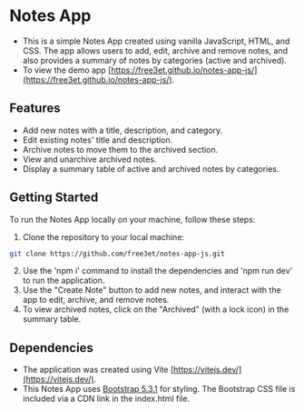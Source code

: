 # Notes App

- This is a simple Notes App created using vanilla JavaScript, HTML, and CSS. The app allows users to add, edit, archive and remove notes, and also provides a summary of notes by categories (active and archived).
- To view the demo app [https://free3et.github.io/notes-app-js/](https://free3et.github.io/notes-app-js/).

## Features

- Add new notes with a title, description, and category.
- Edit existing notes' title and description.
- Archive notes to move them to the archived section.
- View and unarchive archived notes.
- Display a summary table of active and archived notes by categories.

## Getting Started

To run the Notes App locally on your machine, follow these steps:

1. Clone the repository to your local machine:

```bash
git clone https://github.com/free3et/notes-app-js.git
```
2. Use the 'npm i' command to install the dependencies and 'npm run dev' to run the application. 
3. Use the "Create Note" button to add new notes, and interact with the app to edit, archive, and remove notes.
4. To view archived notes, click on the "Archived" (with a lock icon) in the summary table.

## Dependencies
- The application was created using Vite [https://vitejs.dev/](https://vitejs.dev/).
- This Notes App uses [Bootstrap 5.3.1](https://getbootstrap.com/) for styling. The Bootstrap CSS file is included via a CDN link in the index.html file.
